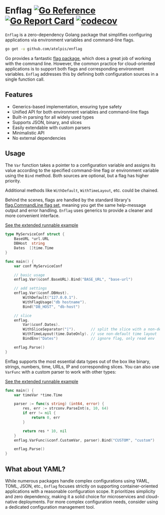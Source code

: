 # Enflag [![Go Reference](https://pkg.go.dev/badge/github.com/atelpis/enflag.svg)](https://pkg.go.dev/github.com/atelpis/enflag) [![Go Report Card](https://goreportcard.com/badge/github.com/atelpis/enflag)](https://goreportcard.com/report/github.com/atelpis/enflag) [![codecov](https://codecov.io/gh/atelpis/enflag/graph/badge.svg?token=MH84VQP6EG)](https://codecov.io/gh/atelpis/enflag)

`Enflag` is a zero-dependency Golang package that simplifies configuring
applications via environment variables and command-line flags.

```bash
go get -u github.com/atelpis/enflag
```

Go provides a fantastic [flag package](https://pkg.go.dev/flag),
which does a great job of working with the command line. However, the common
practice for cloud-oriented applications is to support both flags and
corresponding environment variables. `Enflag` addresses this by defining
both configuration sources in a single function call.

## Features

- Generics-based implementation, ensuring type safety
- Unified API for both environment variables and command-line flags
- Built-in parsing for all widely used types
- Supports JSON, binary, and slices
- Easily extendable with custom parsers
- Minimalistic API
- No external dependencies

## Usage

The `Var` function takes a pointer to a configuration variable and assigns its
value according to the specified command-line flag or environment variable
using the `Bind` method.
Both sources are optional, but a flag has higher priority.

Additional methods like `WithDefault`, `WithTimeLayout`, etc. could be chained.

Behind the scenes, flags are handled by the standard library's
[flag.CommandLine flag set](https://pkg.go.dev/flag#CommandLine), meaning
you get the same help-message output and error handling. `Enflag` uses
generics to provide a cleaner and more convenient interface.

[See the extended runnable example](https://pkg.go.dev/github.com/atelpis/enflag#example-package)

```go
type MyServiceConf struct {
    BaseURL *url.URL
    DBHost  string
    Dates  []time.Time
}

func main() {
    var conf MyServiceConf

    // basic usage
    enflag.Var(&conf.BaseURL).Bind("BASE_URL", "base-url")

    // add settings
    enflag.Var(&conf.DBHost).
        WithDefault("127.0.0.1").
        WithFlagUsage("db hostname").
        Bind("DB_HOST", "db-host")

    // slice
    enflag.
        Var(&conf.Dates).
        WithSliceSeparator("|").       // split the slice with a non-default separator
        WithTimeLayout(time.DateOnly). // use non-default time layout
        BindEnv("Dates")               // ignore flag, only read env

    enflag.Parse()
}
```

Enflag supports the most essential data types out of the box like binary, strings,
numbers, time, URLs, IP and corresponding slices.
You can also use `VarFunc` with a custom parser to work with other types:

[See the extended runnable example](https://pkg.go.dev/github.com/atelpis/enflag#example-package)

```go
func main() {
    var timeVar *time.Time

    parser := func(s string) (int64, error) {
        res, err := strconv.ParseInt(s, 10, 64)
        if err != nil {
            return 0, err
        }

        return res * 10, nil
    }
    enflag.VarFunc(&conf.CustomVar, parser).Bind("CUSTOM", "custom")

    enflag.Parse()
}
```

## What about YAML?

While numerous packages handle complex configurations using YAML, TOML, JSON,
etc., `Enflag` focuses strictly on supporting container-oriented applications
with a reasonable configuration scope. It prioritizes simplicity and zero
dependency, making it a solid choice for microservices and cloud-native deployments. For more complex configuration needs, consider using a dedicated configuration management tool.
